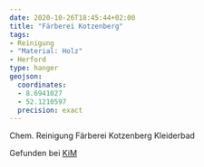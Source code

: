 ```yaml
---
date: 2020-10-26T18:45:44+02:00
title: "Färberei Kotzenberg"
tags:
- Reinigung
- "Material: Holz"
- Herford
type: hanger
geojson:
  coordinates:
  - 8.6941027
  - 52.1210597
  precision: exact
---
```

Chem. Reinigung Färberei Kotzenberg Kleiderbad


<div class="source">Gefunden bei <a href="https://www.neue-arbeit-brockensammlung.de/geschaefte/zweigstelle-kim/">KiM</a></div>
